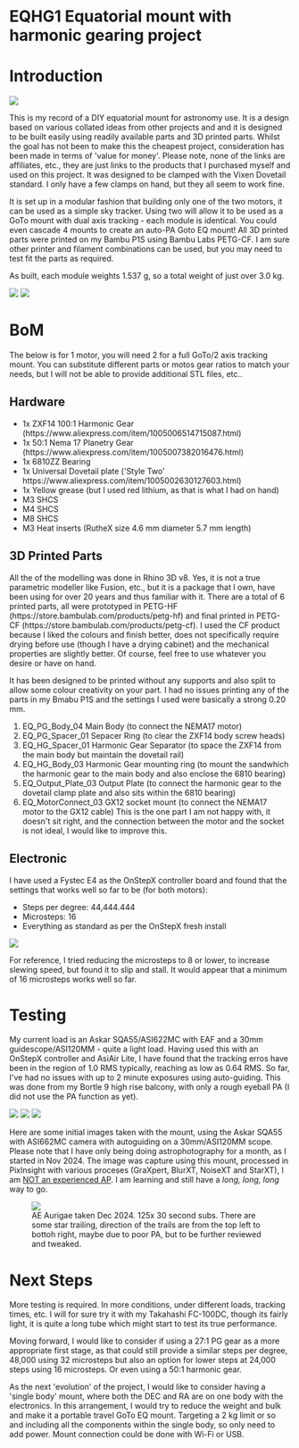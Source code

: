 # EQHG1 Equatorial mount with harmonic gearing project
<h1>Introduction</h1>

<img src="images/eqhg1_1.jpeg" />

<p>This is my record of a DIY equatorial mount for astronomy use. It is a design based on various collated ideas from other projects and and it is designed to be built easily using readily available parts and 3D printed parts. Whilst the goal has not been to make this the cheapest project, consideration has been made in terms of 'value for money'. Please note, none of the links are affiliates, etc., they are just links to the products that I purchased myself and used on this project. It was designed to be clamped with the Vixen Dovetail standard. I only have a few clamps on hand, but they all seem to work fine.</p>

<p>It is set up in a modular fashion that building only one of the two motors, it can be used as a simple sky tracker. Using two will allow it to be used as a GoTo mount with dual axis tracking - each module is identical. You could even cascade 4 mounts to create an auto-PA Goto EQ mount! All 3D printed parts were printed on my Bambu P1S using Bambu Labs PETG-CF. I am sure other printer and filament combinations can be used, but you may need to test fit the parts as required. </p>

<p>As built, each module weights 1.537 g, so a total weight of just over 3.0 kg.</p>

<img src="images/eqhg1_2.jpeg" />

<img src="images/eqhg1_3.jpeg" />

<h1>BoM</h1>
<p>The below is for 1 motor, you will need 2 for a full GoTo/2 axis tracking mount. You can substitute different parts or motos gear ratios to match your needs, but I will not be able to provide additional STL files, etc..</p>
<h2>Hardware</h2>
<ul>
<li>1x ZXF14 100:1 Harmonic Gear (https://www.aliexpress.com/item/1005006514715087.html)</li>
<li>1x 50:1 Nema 17 Planetry Gear (https://www.aliexpress.com/item/1005007382016476.html)</li>
<li>1x 6810ZZ Bearing</li>
<li>1x Universal Dovetail plate ('Style Two' https://www.aliexpress.com/item/1005002630127603.html)</li>
<li>1x Yellow grease (but I used red lithium, as that is what I had on hand)</li>
<li>M3 SHCS</li>
<li>M4 SHCS</li>
<li>M8 SHCS</li>
<li>M3 Heat inserts (RutheX size 4.6 mm diameter 5.7 mm length)</li>
</ul>

<h2>3D Printed Parts</h2> 

<p>All the of the modelling was done in Rhino 3D v8. Yes, it is not a true parametric modeller like Fusion, etc., but it is a package that I own, have been using for over 20 years and thus familiar with it. There are a total of 6 printed parts, all were prototyped in PETG-HF (https://store.bambulab.com/products/petg-hf) and final printed in PETG-CF (https://store.bambulab.com/products/petg-cf). I used the CF product because I liked the colours and finish better, does not specifically require drying before use (though I have a drying cabinet) and the mechanical properties are slightly better. Of course, feel free to use whatever you desire or have on hand.</p>
<p>It has been designed to be printed without any supports and also split to allow some colour creativity on your part. I had no issues printing any of the parts in my Bmabu P1S and the settings I used were basically a strong 0.20 mm.</p>
<ol>
  <li>EQ_PG_Body_04 Main Body (to connect the NEMA17 motor)</li>
  <li>EQ_PG_Spacer_01 Sepacer Ring (to clear the ZXF14 body screw heads)</li>
  <li>EQ_HG_Spacer_01 Harmonic Gear Separator (to space the ZXF14 from the main body but maintain the dovetail rail)</li>
  <li>EQ_HG_Body_03 Harmonic Gear mounting ring (to mount the sandwhich the harmonic gear to the main body and also enclose the 6810 bearing)</li>
  <li>EQ_Output_Plate_03 Output Plate (to connect the harmonic gear to the dovetail clamp plate and also sits within the 6810 bearing)</li>
  <li>EQ_MotorConnect_03 GX12 socket mount (to connect the NEMA17 motor to the GX12 cable) This is the one part I am not happy with, it doesn't sit right, and the connection between the motor and the socket is not ideal, I would like to improve this.</li>
</ol>

<h2>Electronic</h2>
<p>I have used a Fystec E4 as the OnStepX controller board and found that the settings that works well so far to be (for both motors):</p>
<ul>
<li>Steps per degree: 44,444.444</li>
<li>Microsteps: 16</li>
<li>Everything as standard as per the OnStepX fresh install</li>
</ul>

<img src="images/eqhg1_onstepx.png" />

<p>For reference, I tried reducing the microsteps to 8 or lower, to increase slewing speed, but found it to slip and stall. It would appear that a minimum of 16 microsteps works well so far.</p>

<h1>Testing</h1>
<p>My current load is an Askar SQA55/ASI622MC with EAF and a 30mm guidescope/ASI120MM - quite a light load. Having used this with an OnStepX controller and AsiAir Lite, I have found that the tracking erros have been in the region of 1.0 RMS typically, reaching as low as 0.64 RMS. So far, I've had no issues with up to 2 minute exposures using auto-guiding. This was done from my Bortle 9 high rise balcony, with only a rough eyeball PA (I did not use the PA function as yet).</p>

<img src="images/tracking_2.jpeg" />
<img src="images/tracking_1.png" />
<img src="images/tracking_3.png" />

<p>Here are some initial images taken with the mount, using the Askar SQA55 with ASI662MC camera with autoguiding on a 30mm/ASI120MM scope. Please note that I have only being doing astrophotography for a month, as I started in Nov 2024. The image was capture using this mount, processed in PixInsight with various proceses (GraXpert, BlurXT, NoiseXT and StarXT), I am <u>NOT an experienced AP</u>. I am learning and still have a <i>long, long, long</i> way to go.</p>

<figure>
    <img src="images/AEAurigae_20241214.jpg" />
    <figcaption>AE Aurigae taken Dec 2024. 125x 30 second subs. There are some star trailing, direction of the trails are from the top left to bottoh right, maybe due to poor PA, but to be further reviewed and tweaked.</figcaption>
</figure>

<h1>Next Steps</h1>
<p>More testing is required. In more conditions, under different loads, tracking times, etc. I will for sure try it with my Takahashi FC-100DC, though its fairly light, it is quite a long tube which might start to test its true performance.</p>
<p>Moving forward, I would like to consider if using a 27:1 PG gear as a more appropriate first stage, as that could still provide a similar steps per degree, 48,000 using 32 microsteps but also an option for lower steps at 24,000 steps using 16 microsteps. Or even using a 50:1 harmonic gear.</p>

<p>As the next 'evolution' of the project, I would like to consider having a 'single body' mount, where both the DEC and RA are on one body with the electronics. In this arrangement, I would try to reduce the weight and bulk and make it a portable travel GoTo EQ mount. Targeting a 2 kg limit or so and including all the components within the single body, so only need to add power. Mount connection could be done with Wi-Fi or USB.</p>
